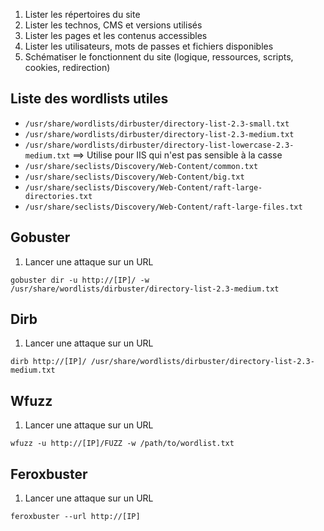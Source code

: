 1. Lister les répertoires du site
2. Lister les technos, CMS et versions utilisés
3. Lister les pages et les contenus accessibles 
4. Lister les utilisateurs, mots de passes et fichiers disponibles
5. Schématiser le fonctionnent du site (logique, ressources, scripts, cookies, redirection)
## Liste des wordlists utiles
- `/usr/share/wordlists/dirbuster/directory-list-2.3-small.txt`
- `/usr/share/wordlists/dirbuster/directory-list-2.3-medium.txt`
- `/usr/share/wordlists/dirbuster/directory-list-lowercase-2.3-medium.txt` ==> Utilise pour IIS qui n'est pas sensible à la casse
- `/usr/share/seclists/Discovery/Web-Content/common.txt`
- `/usr/share/seclists/Discovery/Web-Content/big.txt`
- `/usr/share/seclists/Discovery/Web-Content/raft-large-directories.txt`
- `/usr/share/seclists/Discovery/Web-Content/raft-large-files.txt`
## Gobuster
1. Lancer une attaque sur un URL
```
gobuster dir -u http://[IP]/ -w /usr/share/wordlists/dirbuster/directory-list-2.3-medium.txt
```
## Dirb 
1. Lancer une attaque sur un URL
```
dirb http://[IP]/ /usr/share/wordlists/dirbuster/directory-list-2.3-medium.txt
```
## Wfuzz
1. Lancer une attaque sur un URL
```
wfuzz -u http://[IP]/FUZZ -w /path/to/wordlist.txt
```
## Feroxbuster
1. Lancer une attaque sur un URL
```
feroxbuster --url http://[IP]
```
